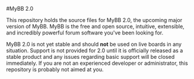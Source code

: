 #MyBB 2.0

This repository holds the source files for MyBB 2.0, the upcoming major version of MyBB. MyBB is the free and open source, intuitive, extensible, and incredibly powerful forum software you've been looking for.

MyBB 2.0 is not yet stable and should **not** be used on live boards in any situation. Support is not provided for 2.0 until it is officially released as a stable product and any issues regarding basic support will be closed immediately. If you are not an experienced developer or administrator, this repository is probably not aimed at you.
